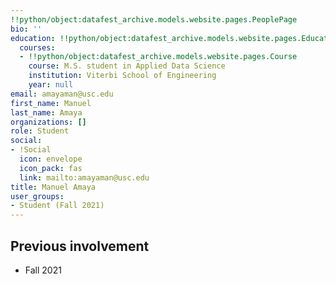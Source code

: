 ```yaml
---
!!python/object:datafest_archive.models.website.pages.PeoplePage
bio: ''
education: !!python/object:datafest_archive.models.website.pages.Education
  courses:
  - !!python/object:datafest_archive.models.website.pages.Course
    course: M.S. student in Applied Data Science
    institution: Viterbi School of Engineering
    year: null
email: amayaman@usc.edu
first_name: Manuel
last_name: Amaya
organizations: []
role: Student
social:
- !Social
  icon: envelope
  icon_pack: fas
  link: mailto:amayaman@usc.edu
title: Manuel Amaya
user_groups:
- Student (Fall 2021)
---
```



## Previous involvement

* Fall 2021

